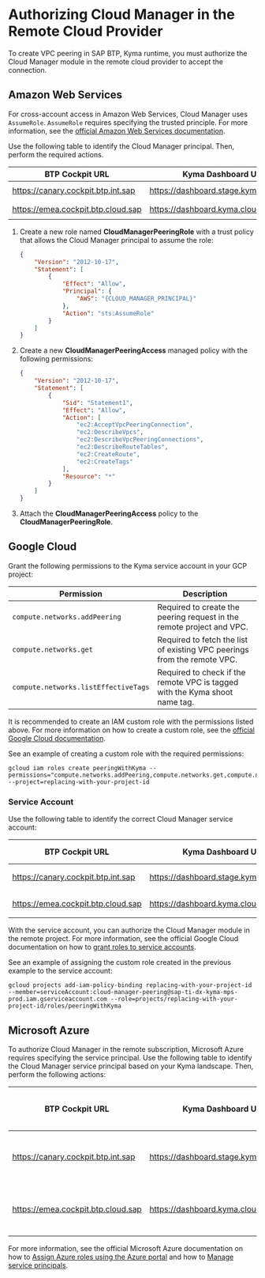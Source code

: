 # Authorizing Cloud Manager in the Remote Cloud Provider

To create VPC peering in SAP BTP, Kyma runtime, you must authorize the Cloud Manager module in the remote cloud provider to accept the connection.

## Amazon Web Services

For cross-account access in Amazon Web Services, Cloud Manager uses `AssumeRole`. `AssumeRole` requires specifying the trusted principle. For more information, see the [official Amazon Web Services documentation](https://awscli.amazonaws.com/v2/documentation/api/latest/reference/sts/assume-role.html).

Use the following table to identify the Cloud Manager principal. Then, perform the required actions.

| BTP Cockpit URL                    | Kyma Dashboard URL                     | Cloud Manager Principal                                      |
|------------------------------------|----------------------------------------|--------------------------------------------------------------|
| https://canary.cockpit.btp.int.sap | https://dashboard.stage.kyma.cloud.sap | `arn:aws:iam::194230256199:user/cloud-manager-peering-stage` |
| https://emea.cockpit.btp.cloud.sap | https://dashboard.kyma.cloud.sap       | `arn:aws:iam::194230256199:user/cloud-manager-peering-prod`  |
<!-- The stage landscape is visible only in the Internal DRAFT version of Help Portal docs. The stage landscape is not part of the Cloud Production version of Help Portal docs -->

1. Create a new role named **CloudManagerPeeringRole** with a trust policy that allows the Cloud Manager principal to assume the role:

    ```json
    {
        "Version": "2012-10-17",
        "Statement": [
            {
                "Effect": "Allow",
                "Principal": {
                    "AWS": "{CLOUD_MANAGER_PRINCIPAL}"
                },
                "Action": "sts:AssumeRole"
            }
        ]
    }

    ```

2. Create a new **CloudManagerPeeringAccess** managed policy with the following permissions:

    ```json
    {
        "Version": "2012-10-17",
        "Statement": [
            {
                "Sid": "Statement1",
                "Effect": "Allow",
                "Action": [
                    "ec2:AcceptVpcPeeringConnection",
                    "ec2:DescribeVpcs",
                    "ec2:DescribeVpcPeeringConnections",
                    "ec2:DescribeRouteTables",
                    "ec2:CreateRoute",
                    "ec2:CreateTags"
                ],
                "Resource": "*"
            }
        ]
    }
    ```

3. Attach the **CloudManagerPeeringAccess** policy to the **CloudManagerPeeringRole**.

## Google Cloud

Grant the following permissions to the Kyma service account in your GCP project:

| Permission                           | Description                                                                 |
|--------------------------------------|-----------------------------------------------------------------------------|
| `compute.networks.addPeering`        | Required to create the peering request in the remote project and VPC.       |
| `compute.networks.get`               | Required to fetch the list of existing VPC peerings from the remote VPC.    |
| `compute.networks.listEffectiveTags` | Required to check if the remote VPC is tagged with the Kyma shoot name tag. |

It is recommended to create an IAM custom role with the permissions listed above.
For more information on how to create a custom role, see the [official Google Cloud documentation](https://cloud.google.com/iam/docs/creating-custom-roles#creating).

See an example of creating a custom role with the required permissions:

```shell
gcloud iam roles create peeringWithKyma --permissions="compute.networks.addPeering,compute.networks.get,compute.networks.listEffectiveTags" --project=replacing-with-your-project-id
```

### Service Account

Use the following table to identify the correct Cloud Manager service account:

| BTP Cockpit URL                    | Kyma Dashboard URL                     | Cloud Manager Service Account                                          |
|------------------------------------|----------------------------------------|------------------------------------------------------------------------|
| https://canary.cockpit.btp.int.sap | https://dashboard.stage.kyma.cloud.sap | `cloud-manager-peering@sap-ti-dx-kyma-mps-stage.iam.gserviceaccount.com` |
| https://emea.cockpit.btp.cloud.sap | https://dashboard.kyma.cloud.sap       | `cloud-manager-peering@sap-ti-dx-kyma-mps-prod.iam.gserviceaccount.com`  |
<!-- The stage landscape is visible only in the Internal DRAFT version of Help Portal docs. The stage landscape is not part of the Cloud Production version of Help Portal docs -->

With the service account, you can authorize the Cloud Manager module in the remote project. 
For more information, see the official Google Cloud documentation on how to [grant roles to service accounts](https://cloud.google.com/iam/docs/granting-changing-revoking-access#grant-single-role).

See an example of assigning the custom role created in the previous example to the service account:

```shell
gcloud projects add-iam-policy-binding replacing-with-your-project-id --member=serviceAccount:cloud-manager-peering@sap-ti-dx-kyma-mps-prod.iam.gserviceaccount.com --role=projects/replacing-with-your-project-id/roles/peeringWithKyma
```

## Microsoft Azure
<!-- VPC peering for Microsoft Azure is visible only in the Internal DRAFT version of Help Portal docs and it is not part of the Cloud Production version of Help Portal docs -->

To authorize Cloud Manager in the remote subscription, Microsoft Azure requires specifying the service principal. Use the following table to identify the Cloud Manager service principal based on your Kyma landscape. Then, perform the following actions:

| BTP Cockpit URL                    | Kyma Dashboard URL                     | Cloud Manager Service Principal  |
|------------------------------------|----------------------------------------|----------------------------------|
| https://canary.cockpit.btp.int.sap | https://dashboard.stage.kyma.cloud.sap | kyma-cloud-manager-peering-stage |
| https://emea.cockpit.btp.cloud.sap | https://dashboard.kyma.cloud.sap       | kyma-cloud-manager-peering-prod  |

For more information, see the official Microsoft Azure documentation on how to [Assign Azure roles using the Azure portal](https://learn.microsoft.com/en-us/azure/role-based-access-control/role-assignments-portal) and how to [Manage service principals](https://learn.microsoft.com/en-us/azure/databricks/admin/users-groups/service-principals).
